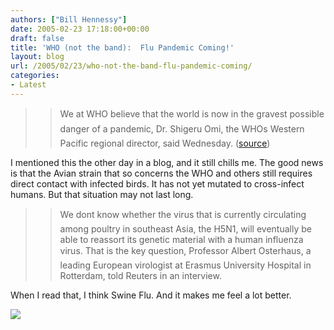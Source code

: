 ```yaml
---
authors: ["Bill Hennessy"]
date: 2005-02-23 17:18:00+00:00
draft: false
title: 'WHO (not the band):  Flu Pandemic Coming!'
layout: blog
url: /2005/02/23/who-not-the-band-flu-pandemic-coming/
categories:
- Latest
---
```


> 

> 
> > 

>> 
>> We at WHO believe that the world is now in the gravest possible danger of a pandemic, Dr. Shigeru Omi, the WHOs Western Pacific regional director, said Wednesday. ([source](https://www.msnbc.msn.com/id/6861065/))
>> 
>> 
> 
> 




I mentioned this the other day in a blog, and it still chills me. The good news is that the Avian strain that so concerns the WHO and others still requires direct contact with infected birds. It has not yet mutated to cross-infect humans. But that situation may not last long.




> 

> 
> > 

>> 
>> We dont know whether the virus that is currently circulating among poultry in southeast Asia, the H5N1, will eventually be able to reassort its genetic material with a human influenza virus. That is the key question, Professor Albert Osterhaus, a leading European virologist at Erasmus University Hospital in Rotterdam, told Reuters in an interview.
>> 
>> 
> 
> 




When I read that, I think Swine Flu. And it makes me feel a lot better. 

![](https://blog.billhennessy.com/aggbug.aspx?PostID=1210)

